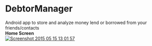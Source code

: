 # DebtorManager

Android app to store and analyze money lend or borrowed from your friends/contacts
<br/>
<b>Home Screen</b>
<br/>
<a href='http://postimg.org/image/upjsag337/' target='_blank'><img src='http://s5.postimg.org/upjsag337/Screenshot_2015_05_15_13_01_57.jpg' border='0' alt="Screenshot 2015 05 15 13 01 57" /></a>
